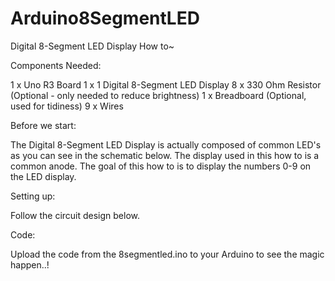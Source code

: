 # Arduino8SegmentLED

Digital 8-Segment LED Display How to~

Components Needed:

1 x Uno R3 Board
1 x 1 Digital 8-Segment LED Display
8 x 330 Ohm Resistor (Optional - only needed to reduce brightness)
1 x Breadboard (Optional, used for tidiness)
9 x Wires


Before we start:

The Digital 8-Segment LED Display is actually composed of common LED's as you can see in the schematic below. The display used in this how to is a common anode. The goal of this how to is to display the numbers 0-9 on the LED display. 


Setting up:

Follow the circuit design below.


Code: 

Upload the code from the 8segmentled.ino to your Arduino to see the magic happen..! 
